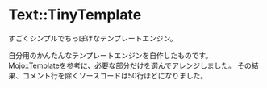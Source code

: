 # Text::TinyTemplate

すごくシンプルでちっぽけなテンプレートエンジン。

自分用のかんたんなテンプレートエンジンを自作したものです。
[Mojo::Template](https://metacpan.org/pod/Mojo::Template)を参考に、必要な部分だけを選んでアレンジしました。
その結果、コメント行を除くソースコードは50行ほどになりました。
